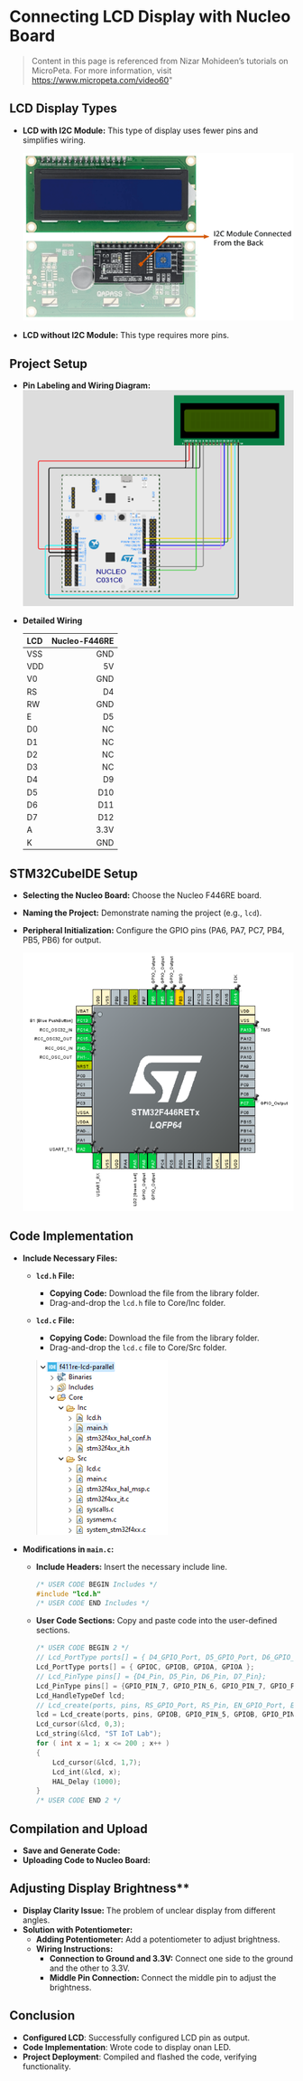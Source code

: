 # Connecting LCD Display with Nucleo Board 

>Content in this page is referenced from Nizar Mohideen’s tutorials on MicroPeta. For more information, visit https://www.micropeta.com/video60"


## LCD Display Types
- **LCD with I2C Module:** This type of display uses fewer pins and simplifies wiring.

    ![alt text](images/lcd-i2c.png)

- **LCD without I2C Module:** This type requires more pins.

## Project Setup
- **Pin Labeling and Wiring Diagram:**
![alt text](images/stm32-lcd-parallel.png)

- **Detailed Wiring**
   
    | LCD | Nucleo-F446RE |
    | --- | -----------: |
    | VSS | GND |
    | VDD | 5V |
    | V0 | GND |
    | RS | D4 |
    | RW | GND |
    | E | D5 |
    | D0 | NC |
    | D1 | NC |
    | D2 | NC |
    | D3 | NC |
    | D4 | D9 |
    | D5 | D10 |
    | D6 | D11 |
    | D7 | D12 |
    | A | 3.3V |
    | K | GND |

## STM32CubeIDE Setup

  - **Selecting the Nucleo Board:** Choose the Nucleo F446RE board.
  - **Naming the Project:** Demonstrate naming the project (e.g., `lcd`).
  - **Peripheral Initialization:** Configure the GPIO pins (PA6, PA7, PC7, PB4, PB5, PB6) for output.

    ![alt text](images/lcd-ioc.png)

## Code Implementation
- **Include Necessary Files:**
  - **`lcd.h` File:**
    - **Copying Code:** Download the file from the library folder.
    - Drag-and-drop the `lcd.h` file to Core/Inc folder.
  
  - **`lcd.c` File:**
    - **Copying Code:** Download the file from the library folder.
    - Drag-and-drop the `lcd.c` file to Core/Src folder.

    ![alt text](images/insert-lcd-library.png)

- **Modifications in `main.c`:**
  - **Include Headers:** Insert the necessary include line.

    ```C
    /* USER CODE BEGIN Includes */
    #include "lcd.h"
    /* USER CODE END Includes */
    ```
  - **User Code Sections:** Copy and paste code into the user-defined sections.

    ```C
    /* USER CODE BEGIN 2 */
    // Lcd_PortType ports[] = { D4_GPIO_Port, D5_GPIO_Port, D6_GPIO_Port, D7_GPIO_Port };
    Lcd_PortType ports[] = { GPIOC, GPIOB, GPIOA, GPIOA };
    // Lcd_PinType pins[] = {D4_Pin, D5_Pin, D6_Pin, D7_Pin};
    Lcd_PinType pins[] = {GPIO_PIN_7, GPIO_PIN_6, GPIO_PIN_7, GPIO_PIN_6};
    Lcd_HandleTypeDef lcd;
    // Lcd_create(ports, pins, RS_GPIO_Port, RS_Pin, EN_GPIO_Port, EN_Pin, LCD_4_BIT_MODE);
    lcd = Lcd_create(ports, pins, GPIOB, GPIO_PIN_5, GPIOB, GPIO_PIN_4, LCD_4_BIT_MODE);
    Lcd_cursor(&lcd, 0,3);
    Lcd_string(&lcd, "ST IoT Lab");
    for ( int x = 1; x <= 200 ; x++ )
    {
        Lcd_cursor(&lcd, 1,7);
        Lcd_int(&lcd, x);
        HAL_Delay (1000);
    }
    /* USER CODE END 2 */

    ```

## Compilation and Upload
- **Save and Generate Code:** 
- **Uploading Code to Nucleo Board:** 

## Adjusting Display Brightness**
- **Display Clarity Issue:** The problem of unclear display from different angles.
- **Solution with Potentiometer:**
  - **Adding Potentiometer:** Add a potentiometer to adjust brightness.
  - **Wiring Instructions:**
    - **Connection to Ground and 3.3V:** Connect one side to the ground and the other to 3.3V.
    - **Middle Pin Connection:** Connect the middle pin to adjust the brightness.
  
## Conclusion
  - **Configured LCD**: Successfully configured LCD pin as output.
  - **Code Implementation**: Wrote code to display onan LED.
  - **Project Deployment**: Compiled and flashed the code, verifying functionality.